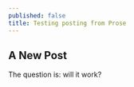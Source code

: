 ```yaml
---
published: false
title: Testing posting from Prose
---
```


## A New Post

The question is: will it work?